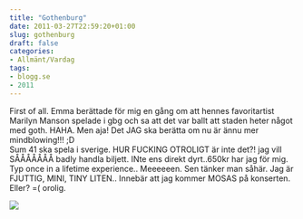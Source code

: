 ```yaml
---
title: "Gothenburg"
date: 2011-03-27T22:59:20+01:00
slug: gothenburg
draft: false
categories:
- Allmänt/Vardag
tags:
- blogg.se
- 2011
---
```

First of all. Emma berättade för mig en gång om att hennes favoritartist Marilyn Manson spelade i gbg och sa att det var ballt att staden heter något med goth. HAHA. Men aja! Det JAG ska berätta om nu är ännu mer mindblowing!!! ;D  
Sum 41 ska spela i sverige. HUR FUCKING OTROLIGT är inte det?! jag vill SÅÅÅÅÅÅÅ badly handla biljett. INte ens direkt dyrt..650kr har jag för mig.  Typ once in a lifetime experience.. Meeeeeen. Sen tänker man såhär. Jag är FJUTTIG, MINI, TINY LITEN.. Innebär att jag kommer MOSAS på konserten. Eller? =( orolig.  
  
![](/assets/images/blogg.se/sum-41_139928828.jpg)
